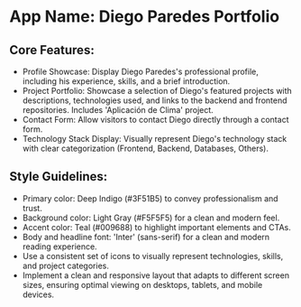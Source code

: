 # **App Name**: Diego Paredes Portfolio

## Core Features:

- Profile Showcase: Display Diego Paredes's professional profile, including his experience, skills, and a brief introduction.
- Project Portfolio: Showcase a selection of Diego's featured projects with descriptions, technologies used, and links to the backend and frontend repositories. Includes 'Aplicación de Clima' project.
- Contact Form: Allow visitors to contact Diego directly through a contact form.
- Technology Stack Display: Visually represent Diego's technology stack with clear categorization (Frontend, Backend, Databases, Others).

## Style Guidelines:

- Primary color: Deep Indigo (#3F51B5) to convey professionalism and trust.
- Background color: Light Gray (#F5F5F5) for a clean and modern feel.
- Accent color: Teal (#009688) to highlight important elements and CTAs.
- Body and headline font: 'Inter' (sans-serif) for a clean and modern reading experience.
- Use a consistent set of icons to visually represent technologies, skills, and project categories.
- Implement a clean and responsive layout that adapts to different screen sizes, ensuring optimal viewing on desktops, tablets, and mobile devices.